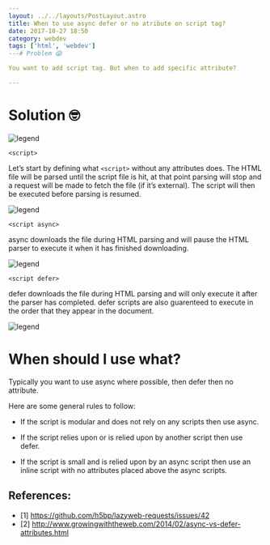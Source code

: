 ```yaml
---
layout: ../../layouts/PostLayout.astro
title: When to use async defer or no atribute on script tag?
date: 2017-10-27 18:50
category: webdev
tags: ['html', 'webdev']
---# Problem 😱

You want to add script tag. But when to add specific attribute?

---
```


# Solution 🤓

![legend](http://www.growingwiththeweb.com/images/2014/02/26/legend.svg)

`<script>`

Let’s start by defining what `<script>` without any attributes does. 
The HTML file will be parsed until the script file is hit, 
at that point parsing will stop and a request will be made to fetch the file (if it’s external). 
The script will then be executed before parsing is resumed.

![legend](http://www.growingwiththeweb.com/images/2014/02/26/script.svg)

`<script async>`

async downloads the file during HTML parsing and will pause the HTML parser to execute it when it has finished downloading.


![legend](http://www.growingwiththeweb.com/images/2014/02/26/script-async.svg)

`<script defer>`

defer downloads the file during HTML parsing and will only execute it after the parser has completed. defer scripts are also guarenteed to execute in the order that they appear in the document.

![legend](http://www.growingwiththeweb.com/images/2014/02/26/script-defer.svg)

# When should I use what?

Typically you want to use async where possible, then defer then no attribute. 


Here are some general rules to follow:

- If the script is modular and does not rely on any scripts then use async.

- If the script relies upon or is relied upon by another script then use defer.

- If the script is small and is relied upon by an async script then use an inline script with no attributes placed above the async scripts.


## References:

- [1] https://github.com/h5bp/lazyweb-requests/issues/42
- [2] http://www.growingwiththeweb.com/2014/02/async-vs-defer-attributes.html
